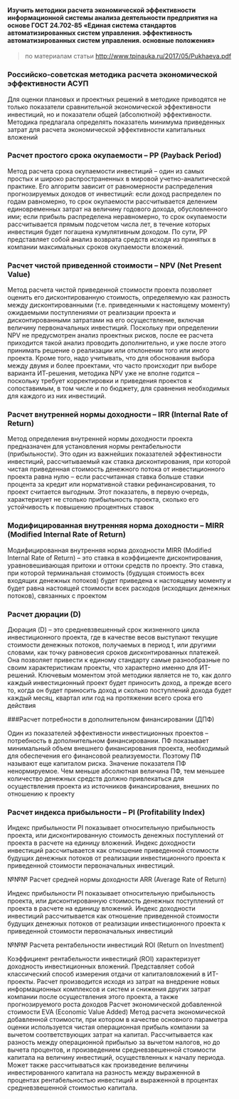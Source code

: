 #### Изучить методики расчета экономической эффективности информационной системы анализа деятельности предприятия на основе ГОСТ 24.702-85 «Единая система стандартов автоматизированных систем управления. эффективность автоматизированных систем управления. основные положения»
> по материалам статьи http://www.tpinauka.ru/2017/05/Pukhaeva.pdf

### Российско-советская методика расчета экономической эффективности АСУП

Для оценки плановых и проектных решений в методике приводятся не только показатели сравнительной экономической эффективности инвестиций, но и показатели общей (абсолютной) эффективности. Методика предлагала определять показатель минимума приведенных затрат для расчета экономической эффективности капитальных вложений

### Расчет простого срока окупаемости – PP (Payback Period)

Метод расчета срока окупаемости инвестиций – один из самых простых и широко распространенных в мировой учетно-аналитической практике. Его алгоритм зависит от равномерности распределения прогнозируемых доходов от инвестиций: если доход распределен по годам равномерно, то срок окупаемости рассчитывается делением единовременных затрат на величину годового дохода, обусловленного ими; если прибыль распределена неравномерно, то срок окупаемости рассчитывается прямым подсчетом числа лет, в течение которых инвестиция будет погашена кумулятивным доходом. По сути, РР представляет собой анализ возврата средств исходя из принятых в компании максимальных сроков окупаемости вложений.

### Расчет чистой приведенной стоимости – NPV (Net Present Value)

Метод расчета чистой приведенной стоимости проекта позволяет оценить его дисконтированную стоимость, определяемую как разность между дисконтированными (т.е. приведенными к настоящему моменту) ожидаемыми поступлениями от реализации проекта и дисконтированными затратами на его осуществление, включая величину первоначальных инвестиций. Поскольку при определении NPV не предусмотрен анализ проектных рисков, после ее расчета приходится такой анализ проводить дополнительно, и уже после этого принимать решение о реализации или отклонении того или иного проекта. Кроме того, надо учитывать, что для обоснования выбора между двумя и более проектами, что часто происходит при выборе варианта ИТ-решения, методика NPV уже не вполне годится – поскольку требует корректировки и приведения проектов к сопоставимым, в том числе и по бюджету, для сравнения необходимых для каждого из них инвестиций.

### Расчет внутренней нормы доходности – IRR (Internal Rate of Return)

Метод определения внутренней нормы доходности проекта предназначен для установления нормы рентабельности (прибыльности). Это один из важнейших показателей эффективности инвестиций, рассчитываемый как ставка дисконтирования, при которой чистая приведенная стоимость денежного потока от инвестиционного проекта равна нулю – если рассчитанная ставка больше ставки процента за кредит или нормативной ставки рефинансирования, то проект считается выгодным. Этот показатель, в первую очередь, характеризует не столько прибыльность проекта, сколько его устойчивость к повышению процентных ставок

### Модифицированная внутренняя норма доходности – MIRR (Modified Internal Rate of Return)

Модифицированная внутренняя норма доходности MIRR (Modified Internal Rate of Return) – это ставка в коэффициенте дисконтирования, уравновешивающая притоки и оттоки средств по проекту. Это ставка, при которой терминальная стоимость (будущая стоимость всех входящих денежных потоков) будет приведена к настоящему моменту и будет равна настоящей стоимости всех расходов (исходящих денежных потоков), связанных с проектом

### Расчет дюрации (D)

Дюрация (D) – это средневзвешенный срок жизненного цикла инвестиционного проекта, где в качестве весов выступают текущие стоимости денежных потоков, получаемых в период t, или другими словами, как точку равновесия сроков дисконтированных платежей. Она позволяет привести к единому стандарту самые разнообразные по своим характеристикам проекты, что характерно именно для ИТ-решений. Ключевым моментом этой методики является не то, как долго каждый инвестиционный проект будет приносить доход, а прежде всего то, когда он будет приносить доход и сколько поступлений дохода будет каждый месяц, квартал или год на протяжении всего срока его действия

###Расчет потребности в дополнительном финансировании (ДПФ)

Один из показателей эффективности инвестиционных проектов – потребность в дополнительном финансировании. ПФ показывает минимальный объем внешнего финансирования проекта, необходимый для обеспечения его финансовой реализуемости. Поэтому ПФ называют еще капиталом риска. Значение показателя ПФ ненормируемое. Чем меньше абсолютная величина ПФ, тем меньшее количество денежных средств должно привлекаться для осуществления проекта из источников финансирования, внешних по отношению к проекту

### Расчет индекса прибыльности – PI (Profitability Index)

Индекс прибыльности PI показывает относительную прибыльность проекта, или дисконтированную стоимость денежных поступлений от проекта в расчете на единицу вложений. Индекс доходности инвестиций рассчитывается как отношение приведенной стоимости будущих денежных потоков от реализации инвестиционного проекта к приведенной стоимости первоначальных инвестиций.

№№№ Расчет средней нормы доходности ARR (Average Rate of Return)

Индекс прибыльности PI показывает относительную прибыльность проекта, или дисконтированную стоимость денежных поступлений от проекта в расчете на единицу вложений. Индекс доходности инвестиций рассчитывается как отношение приведенной стоимости будущих денежных потоков от реализации инвестиционного проекта к приведенной стоимости первоначальных инвестиций

№№№ Расчета рентабельности инвестиций ROI (Return on Investment)

Коэффициент рентабельности инвестиций (ROI) характеризует доходность инвестиционных вложений. Представляет собой классический способ измерения отдачи от капиталовложений в ИТ-проекты. Расчет производится исходя из затрат на внедрение новых информационных комплексов и систем и снижения других затрат компании после осуществления этого проекта, а также прогнозируемого роста доходов
Расчет экономической добавленной стоимости EVA (Economic Value Added)
Метод расчета экономической добавленной стоимости, при котором в качестве основного параметра оценки используется чистая операционная прибыль компании за вычетом соответствующих затрат на капитал. Рассчитывается как разность между операционной прибылью за вычетом налогов, но до вычета процентов, и произведением средневзвешенной стоимости капитала на величину инвестиций, осуществленных к началу периода. Может также рассчитываться как произведение величины инвестированного капитала на разность между выраженной в процентах рентабельностью инвестиций и выраженной в процентах средневзвешенной стоимостью капитала.

